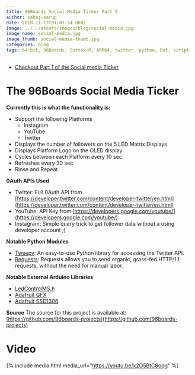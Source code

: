 ```yaml
---
title: 96Boards Social Media Ticker Part 2
author: sahaj-sarup
date: 2018-11-13T01:01:54.000Z
image: ../../assets/images/blog/social-media.jpg
image_name: social-media.jpg
image_thumb: social-media-thumb.jpg
categories: blog
tags: 64-bit, 96Boards, Cortex-M, ARM64, twitter, python, Bot, script
---
```


- [Checkout Part 1 of the Social media Ticker](https://www.96boards.org/blog/social-ticker/)

# The 96Boards Social Media Ticker

**Currently this is what the functionality is:**

- Support the following Platforms
  - Instagram
  - YouTube
  - Twitter
- Displays the number of followers on the 5 LED Matrix Displays
- Displays Platform Logo on the OLED display
- Cycles between each Platform every 10 sec.
- Refreshes every 30 sec
- Rinse and Repeat

**0Auth APIs Used**

- Twitter: Full 0Auth API from [https://developer.twitter.com/content/developer-twitter/en.html](https://developer.twitter.com/content/developer-twitter/en.html)
- YouTube: API Key from [https://developers.google.com/youtube/](https://developers.google.com/youtube/)
- Instagram: Simple query trick to get follower data without a using developer account ;)

**Notable Python Modules**

- [Tweepy](http://www.tweepy.org/): An easy-to-use Python library for accessing the Twitter API.
- [Requests](http://docs.python-requests.org/en/master/): Requests allows you to send organic, grass-fed HTTP/1.1 requests, without the need for manual labor.

**Notable External Arduino Libraries**

- [LedControlMS.h](https://github.com/shaai/Arduino_LED_matrix_sketch)
- [Adafruit GFX](https://learn.adafruit.com/adafruit-gfx-graphics-library/overview)
- [Adafruit SSD1306](https://learn.adafruit.com/monochrome-oled-breakouts/arduino-library-and-examples)

**Source**
The source for this project is available at: [https://github.com/96boards-projects](https://github.com/96boards-projects)

# Video

{% include media.html media_url="https://youtu.be/x2O5BtC8odg" %}
